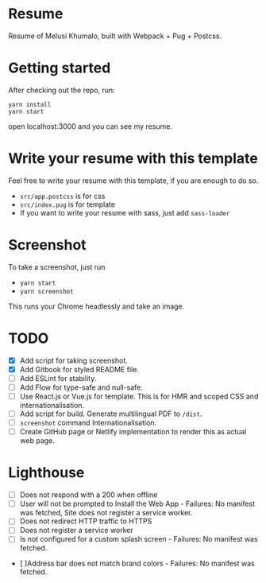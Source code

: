 # Resume

Resume of Melusi Khumalo, built with Webpack + Pug + Postcss.

# Getting started

After checking out the repo, run:

```
yarn install
yarn start
```

open localhost:3000 and you can see my resume.

# Write your resume with this template

Feel free to write your resume with this template, if you are enough to do so.

- `src/app.postcss` is for css
- `src/index.pug` is for template
- If you want to write your resume with sass, just add `sass-loader`

# Screenshot

To take a screenshot, just run

- `yarn start`
- `yarn screenshot`

This runs your Chrome headlessly and take an image.

# TODO

- [x] Add script for taking screenshot.
- [x] Add Gitbook for styled README file.
- [ ] Add ESLint for stability.
- [ ] Add Flow for type-safe and null-safe.
- [ ] Use React.js or Vue.js for template. This is for HMR and scoped CSS and internationalisation.
- [ ] Add script for build. Generate multilingual PDF to `/dist`.
- [ ] `screenshot` command Internationalisation.
- [ ] Create GitHub page or Netlify implementation to render this as actual web page.

# Lighthouse

- [ ] Does not respond with a 200 when offline
- [ ] User will not be prompted to Install the Web App - Failures: No manifest was fetched, Site does not register a service worker.
- [ ] Does not redirect HTTP traffic to HTTPS
- [ ] Does not register a service worker
- [ ] Is not configured for a custom splash screen - Failures: No manifest was fetched.
- [ ]Address bar does not match brand colors - Failures: No manifest was fetched.
